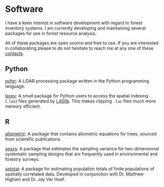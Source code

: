# Software

I have a keen interest in software development with regard to forest inventory systems.
I am currently developing and maintaining several packages for use in forest resource
analysis.

All of these packages are open source and free to use. If you are interested in
collaborating please to do not hesitate to reach me at any one of these 
[contacts](contact).

## Python

[pyfor](https://github.com/brycefrank/PyFor): A LiDAR processing package written
in the Python programming language.

[laxpy](https://github.com/brycefrank/laxpy): A small package for Python users
to access the spatial indexing (`.lax`) files generated by [LASlib](https://github.com/LAStools/LAStools/tree/master/LASlib).
This makes clipping `.las` files much more memory efficient.

## R

[allometric](https://github.com/brycefrank/allometric): A package that contains
allometric equations for trees, sourced from scientific publications.

[spsys](https://github.com/brycefrank/spsys): A package that estimates the sampling variance for
two-dimensional systematic sampling designs that are frequently used in environmental and forestry
surveys.

[sptotal](https://cran.r-project.org/web/packages/sptotal/index.html): A package for estimating population totals of finite populations
of spatially correlated data. Developed in conjunction with Dr. Matthew Higham and Dr. Jay Ver Hoef.
